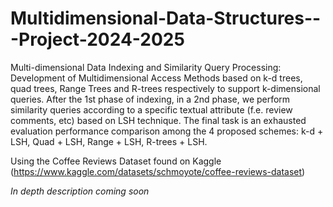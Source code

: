 # Multidimensional-Data-Structures---Project-2024-2025

Multi-dimensional Data Indexing and Similarity Query Processing:
Development of Multidimensional Access Methods based on k-d trees, quad trees, Range
Trees and R-trees respectively to support k-dimensional queries. 
After the 1st phase of indexing, in a 2nd phase, we perform similarity queries according to a specific textual
attribute (f.e. review comments, etc) based on LSH technique. The final task is an
exhausted evaluation performance comparison among the 4 proposed schemes: 
k-d + LSH, Quad + LSH, Range + LSH, R-trees + LSH.

Using the Coffee Reviews Dataset found on Kaggle (https://www.kaggle.com/datasets/schmoyote/coffee-reviews-dataset)

_In depth description coming soon_
